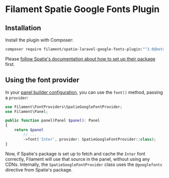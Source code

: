 # Filament Spatie Google Fonts Plugin

## Installation

Install the plugin with Composer:

```bash
composer require filament/spatie-laravel-google-fonts-plugin:"^3.0@beta"
```

Please [follow Spatie's documentation about how to set up their package](https://github.com/spatie/laravel-google-fonts) first.

## Using the font provider

In your [panel builder configuration](https://filamentphp.com/docs/panels/configuration), you can use the `font()` method, passing a `provider`:

```php
use Filament\FontProviders\SpatieGoogleFontProvider;
use Filament\Panel;

public function panel(Panel $panel): Panel
{
    return $panel
        // ...
        ->font('Inter', provider: SpatieGoogleFontProvider::class);
}
```

Now, if Spatie's package is set up to fetch and cache the `Inter` font correctly, Filament will use that source in the panel, without using any CDNs. Internally, the `SpatieGoogleFontProvider` class uses the `@googlefonts` directive from Spatie's package.

